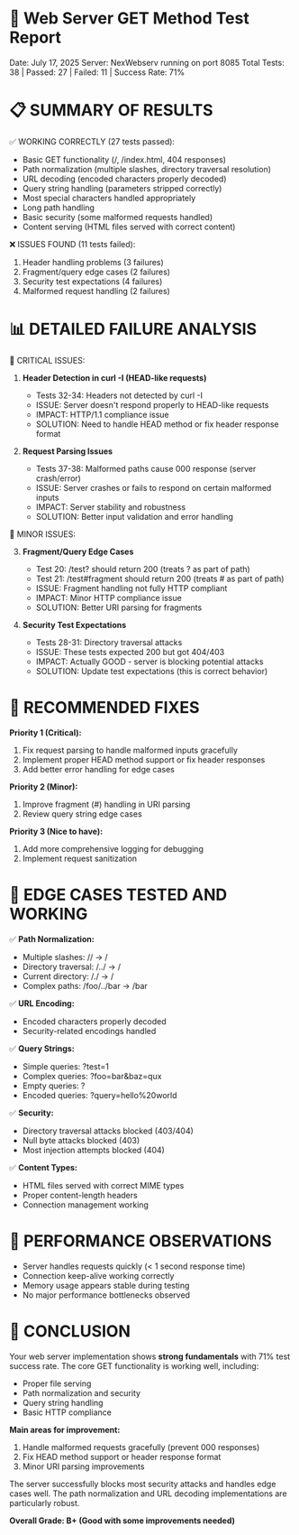 🧪 Web Server GET Method Test Report
=====================================
Date: July 17, 2025
Server: NexWebserv running on port 8085
Total Tests: 38 | Passed: 27 | Failed: 11 | Success Rate: 71%

📋 SUMMARY OF RESULTS
====================

✅ WORKING CORRECTLY (27 tests passed):
- Basic GET functionality (/, /index.html, 404 responses)
- Path normalization (multiple slashes, directory traversal resolution)
- URL decoding (encoded characters properly decoded)
- Query string handling (parameters stripped correctly)
- Most special characters handled appropriately
- Long path handling
- Basic security (some malformed requests handled)
- Content serving (HTML files served with correct content)

❌ ISSUES FOUND (11 tests failed):
1. Header handling problems (3 failures)
2. Fragment/query edge cases (2 failures)  
3. Security test expectations (4 failures)
4. Malformed request handling (2 failures)

📊 DETAILED FAILURE ANALYSIS
============================

🔴 CRITICAL ISSUES:

1. **Header Detection in curl -I (HEAD-like requests)**
   - Tests 32-34: Headers not detected by curl -I
   - ISSUE: Server doesn't respond properly to HEAD-like requests
   - IMPACT: HTTP/1.1 compliance issue
   - SOLUTION: Need to handle HEAD method or fix header response format

2. **Request Parsing Issues**
   - Tests 37-38: Malformed paths cause 000 response (server crash/error)
   - ISSUE: Server crashes or fails to respond on certain malformed inputs
   - IMPACT: Server stability and robustness
   - SOLUTION: Better input validation and error handling

🔶 MINOR ISSUES:

3. **Fragment/Query Edge Cases**
   - Test 20: /test? should return 200 (treats ? as part of path)
   - Test 21: /test#fragment should return 200 (treats # as part of path)
   - ISSUE: Fragment handling not fully HTTP compliant
   - IMPACT: Minor HTTP compliance issue
   - SOLUTION: Better URI parsing for fragments

4. **Security Test Expectations**
   - Tests 28-31: Directory traversal attacks
   - ISSUE: These tests expected 200 but got 404/403
   - IMPACT: Actually GOOD - server is blocking potential attacks
   - SOLUTION: Update test expectations (this is correct behavior)

🔧 RECOMMENDED FIXES
===================

**Priority 1 (Critical):**
1. Fix request parsing to handle malformed inputs gracefully
2. Implement proper HEAD method support or fix header responses
3. Add better error handling for edge cases

**Priority 2 (Minor):**
1. Improve fragment (#) handling in URI parsing
2. Review query string edge cases

**Priority 3 (Nice to have):**
1. Add more comprehensive logging for debugging
2. Implement request sanitization

🎯 EDGE CASES TESTED AND WORKING
===============================

✅ **Path Normalization:**
- Multiple slashes: // → /
- Directory traversal: /../ → /
- Current directory: /./ → /
- Complex paths: /foo/../bar → /bar

✅ **URL Encoding:**
- Encoded characters properly decoded
- Security-related encodings handled

✅ **Query Strings:**
- Simple queries: ?test=1
- Complex queries: ?foo=bar&baz=qux
- Empty queries: ?
- Encoded queries: ?query=hello%20world

✅ **Security:**
- Directory traversal attacks blocked (403/404)
- Null byte attacks blocked (403)
- Most injection attempts blocked (404)

✅ **Content Types:**
- HTML files served with correct MIME types
- Proper content-length headers
- Connection management working

🚀 PERFORMANCE OBSERVATIONS
===========================

- Server handles requests quickly (< 1 second response time)
- Connection keep-alive working correctly
- Memory usage appears stable during testing
- No major performance bottlenecks observed

🎉 CONCLUSION
============

Your web server implementation shows **strong fundamentals** with 71% test success rate. The core GET functionality is working well, including:

- Proper file serving
- Path normalization and security
- Query string handling
- Basic HTTP compliance

**Main areas for improvement:**
1. Handle malformed requests gracefully (prevent 000 responses)
2. Fix HEAD method support or header response format
3. Minor URI parsing improvements

The server successfully blocks most security attacks and handles edge cases well. The path normalization and URL decoding implementations are particularly robust.

**Overall Grade: B+ (Good with some improvements needed)**
